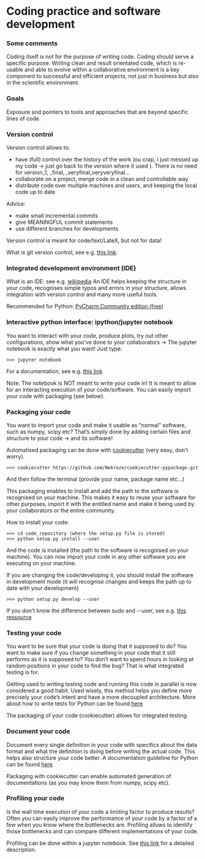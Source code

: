 # Coding practice and software development

### Some comments

Coding itself is not for the purpose of writing code. Coding should serve a specific purpose.
Writing clean and result orientated code, which is re-usable and able to evolve within a collaborative
environment is a key component to successful and efficient projects, not just in business but also
in the scientific environment.


### Goals

Exposure and pointers to tools and approaches that are beyond specific lines of code.

### Version control

Version control allows to:
- have (full) control over the history of the work (ou crap, I just messed up my code -> just go back to the version where it used ). There is no need for version_1, _final, _veryfinal_veryveryfinal…
- collaborate on a project, merge code in a clean and controllable way
- distribute code over multiple machines and users, and keeping the local code up to date

Advice: 
- make small incremental commits
- give MEANINGFUL commit statements
- use different branches for developments

Version control is meant for code/text/LateX, but not for data!

What is git version control, see e.g. [this link](https://git-scm.com/book/en/v2/Getting-Started-About-Version-Control).

### Integrated development environment (IDE)

What is an IDE: see e.g. [wikipedia](https://en.wikipedia.org/wiki/Integrated_development_environment)
An IDE helps keeping the structure in your code, recognises simple typos and errors in your structure, allows integration with version control and many more useful tools.

Recommended for Python: [PyCharm Community edition (free)](https://www.jetbrains.com/pycharm/download/)



### Interactive python interface: ipython/jupyter notebook

You want to interact with your code, produce plots, try out other configurations, show what you’ve done to your collaborators -> The jupyter notebook is exactly what you want! Just type:
```
>>> jupyter notebook
```
For a documentation, see e.g. [this link](http://nbviewer.jupyter.org/github/jupyter/notebook/blob/master/docs/source/examples/Notebook/What%20is%20the%20Jupyter%20Notebook.ipynb#)

Note: The notebook is NOT meant to write your code in! It is meant to allow for an interacting execution of your code/software. You can easily import your code with packaging (see below).



### Packaging your code

You want to import your code and make it usable as “normal” software, such as numpy, scipy etc? 
That’s simply done by adding certain files and structure to your code -> and its software!

Automatised packaging can be done with [cookiecutter](https://github.com/audreyr/cookiecutter-pypackage) (very easy, don’t worry).
```
>>> cookiecutter https://github.com/Nekroze/cookiecutter-pypackage.git
```
And then follow the terminal (provide your name, package name etc…)

This packaging enables to install and add the path to the software is recognised on your machine. This makes it easy to reuse your software for other purposes, import it with the entitled name and make it being used by your collaborators or the entire community.

How to install your code:
```
>>> cd code_repository (where the setup.py file is stored)
>>> python setup.py install --user
```

And the code is installed (the path to the software is recognised on your machine). You can now import your code in any other software you are executing on your machine.
 
If you are changing the code/developing it, you should install the software in development mode (it will recognise changes and keeps the path up to date with your development)
```
>>> python setup.py develop --user 
```
If you don’t know the difference between sudo and --user, see e.g. [this ressource](http://askubuntu.com/questions/641182/upgrade-python-packages-with-pip-use-sudo-or-user)
 


### Testing your code

You want to be sure that your code is doing that it supposed to do? 
You want to make sure if you change something in your code that it still performs as it is supposed to? 
You don’t want to spend hours in looking at random positions in your code to find the bug? 
That is what integrated testing is for.

Getting used to writing testing code and running this code in parallel is now considered a good habit. 
Used wisely, this method helps you define more precisely your code’s intent and have a more decoupled architecture. 
More about how to write tests for Python can be found [here](http://docs.python-guide.org/en/latest/writing/tests/)

The packaging of your code (cookiecutter) allows for integrated testing.



### Document your code

Document every single definition in your code with specifics about the data format and what the definition is doing before writing the actual code. 
This helps also structure your code better. A documentation guideline for Python can be found [here](https://www.python.org/dev/peps/pep-0008/)

Packaging with cookiecutter can enable automated generation of documentations (as you may know them from numpy, scipy etc).


### Profiling your code

Is the wall time execution of your code a limiting factor to produce results? 
Often you can easily improve the performance of your code by a factor of a few when you know where the bottlenecks are. 
Profiling allows to identify those bottlenecks and can compare different implementations of your code.

Profiling can be done within a jupyter notebook. See [this link](http://pynash.org/2013/03/06/timing-and-profiling/) for a detailed description.

